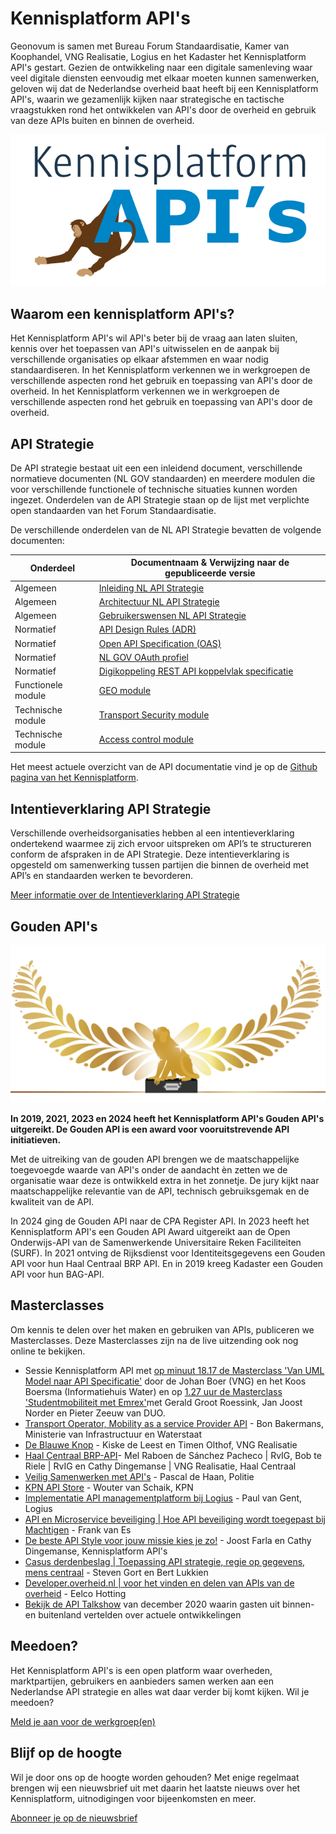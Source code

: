 # Kennisplatform API's

Geonovum is samen met Bureau Forum Standaardisatie, Kamer van Koophandel, VNG Realisatie, Logius en het Kadaster het Kennisplatform API's gestart. Gezien de ontwikkeling naar een digitale samenleving waar veel digitale diensten eenvoudig met elkaar moeten kunnen samenwerken, geloven wij dat de Nederlandse overheid baat heeft bij een Kennisplatform API's, waarin we gezamenlijk kijken naar strategische en tactische vraagstukken rond het ontwikkelen van API's door de overheid en gebruik van deze APIs buiten en binnen de overheid.

![Logo van Kennisplatform API's](kpa_logo.png)

## Waarom een kennisplatform API's?

Het Kennisplatform API's wil API's beter bij de vraag aan laten sluiten, kennis over het toepassen van API's uitwisselen en de aanpak bij verschillende organisaties op elkaar afstemmen en waar nodig standaardiseren. In het Kennisplatform verkennen we in werkgroepen de verschillende aspecten rond het gebruik en toepassing van API's door de overheid. In het Kennisplatform verkennen we in werkgroepen de verschillende aspecten rond het gebruik en toepassing van API's door de overheid.

## API Strategie

De API strategie bestaat uit een een inleidend document, verschillende normatieve documenten (NL GOV standaarden) en meerdere modulen die voor verschillende functionele of technische situaties kunnen worden ingezet. Onderdelen van de API Strategie staan op de lijst met verplichte open standaarden van het Forum Standaardisatie.

De verschillende onderdelen van de NL API Strategie bevatten de volgende documenten:

| Onderdeel | Documentnaam & Verwijzing naar de gepubliceerde versie |
|----------|----------|
| Algemeen | [Inleiding NL API Strategie](https://geonovum.github.io/KP-APIs/API-strategie-algemeen/Inleiding/) |
| Algemeen | 	[Architectuur NL API Strategie](https://geonovum.github.io/KP-APIs/API-strategie-algemeen/Architectuur/) |
| Algemeen | [Gebruikerswensen NL API Strategie](https://geonovum.github.io/KP-APIs/API-strategie-algemeen/Gebruikerswensen/) |
| Normatief | [API Design Rules (ADR)](https://publicatie.centrumvoorstandaarden.nl/api/adr/) |
| Normatief | [Open API Specification (OAS)](https://forumstandaardisatie.nl/open-standaarden/openapi-specification) |
| Normatief | [NL GOV OAuth profiel](https://publicatie.centrumvoorstandaarden.nl/api/oauth/) |
| Normatief | [Digikoppeling REST API koppelvlak specificatie](https://publicatie.centrumvoorstandaarden.nl/dk/restapi/) |
| Functionele module | [GEO module](https://docs.geostandaarden.nl/api/API-Strategie-mod-geo/) |
| Technische module | [Transport Security module](https://geonovum.github.io/KP-APIs/API-strategie-modules/transport-security/) |
| Technische module | [Access control module](https://geonovum.github.io/KP-APIs/API-strategie-modules/access-control/) |

Het meest actuele overzicht van de API documentatie vind je op de [Github pagina van het Kennisplatform](https://github.com/geonovum/kp-apis#readme).

## Intentieverklaring API Strategie

Verschillende overheidsorganisaties hebben al een intentieverklaring ondertekend waarmee zij zich ervoor uitspreken om API’s te structureren conform de afspraken in de API Strategie. Deze intentieverklaring is opgesteld om samenwerking tussen partijen die binnen de overheid met API’s en standaarden werken te bevorderen.

[Meer informatie over de Intentieverklaring API Strategie](intentieverklaring)

## Gouden API's

![Logo van de Gouden API's](gouden_api.png)

**In 2019, 2021, 2023 en 2024 heeft het Kennisplatform API's Gouden API's uitgereikt. De Gouden API is een award voor vooruitstrevende API initiatieven.**

Met de uitreiking van de gouden API brengen we de maatschappelijke toegevoegde waarde van API's onder de aandacht èn zetten we de organisatie waar deze is ontwikkeld extra in het zonnetje. De jury kijkt naar maatschappelijke relevantie van de API, technisch gebruiksgemak en de kwaliteit van de API.

In 2024 ging de Gouden API naar de CPA Register API. In 2023 heeft het Kennisplatform API's een Gouden API Award uitgereikt aan de Open Onderwijs-API van de Samenwerkende Universitaire Reken Faciliteiten (SURF). In 2021 ontving de Rijksdienst voor Identiteitsgegevens een Gouden API voor hun Haal Centraal BRP API. En in 2019 kreeg Kadaster een Gouden API voor hun BAG-API.

## Masterclasses

Om kennis te delen over het maken en gebruiken van APIs, publiceren we Masterclasses. Deze Masterclasses zijn na de live uitzending ook nog online te bekijken.

- Sessie Kennisplatform API met [op minuut 18.17 de Masterclass 'Van UML Model naar API Specificatie'](https://youtu.be/B98638Aa27Q) door de Johan Boer (VNG) en het Koos Boersma (Informatiehuis Water) en op [1.27 uur de Masterclass 'Studentmobiliteit met Emrex'](https://youtu.be/B98638Aa27Q)met Gerald Groot Roessink, Jan Joost Norder en Pieter Zeeuw van DUO.
- [Transport Operator, Mobility as a service Provider API](https://youtu.be/wWf8w6NfDRI) - Bon Bakermans, Ministerie van Infrastructuur en Waterstaat
- [De Blauwe Knop](https://youtu.be/uqXbB6Igz2w) - Kiske de Leest en Timen Olthof, VNG Realisatie
- [Haal Centraal BRP-API](https://youtu.be/mv4afTdxyH0)- Mel Raboen de Sánchez Pacheco | RvIG, Bob te Riele | RvIG en Cathy Dingemanse | VNG Realisatie, Haal Centraal
- [Veilig Samenwerken met API's](https://www.youtube.com/watch?v=ZUuEsquzMPw) - Pascal de Haan, Politie
- [KPN API Store](https://vimeo.com/fixvision/review/485974071/90e4ba80ed?sort=lastUserActionEventDate&amp;direction=desc) - Wouter van Schaik, KPN
- [Implementatie API managementplatform bij Logius](https://vimeo.com/fixvision/review/484431070/e38eddced0?sort=lastUserActionEventDate&amp;direction=desc) - Paul van Gent, Logius
- [API en Microservice beveiliging | Hoe API beveiliging wordt toegepast bij Machtigen](https://vimeo.com/fixvision/review/484360046/b0852767c4?sort=lastUserActionEventDate&amp;direction=desc) - Frank van Es
- [De beste API Style voor jouw missie kies je zo!](https://vimeo.com/fixvision/review/484047083/2468ea9c81?sort=lastUserActionEventDate&amp;direction=desc) - Joost Farla en Cathy Dingemanse, Kennisplatform API's
- [Casus derdenbeslag | Toepassing API strategie, regie op gegevens, mens centraal](https://vimeo.com/fixvision/review/484068253/4d70aaf0c3?sort=lastUserActionEventDate&amp;direction=desc) - Steven Gort en Bert Lukkien
- [Developer.overheid.nl | voor het vinden en delen van APIs van de overheid](https://vimeo.com/fixvision/review/486399728/1d0fe094b7?sort=lastUserActionEventDate&amp;direction=desc) - Eelco Hotting
- [Bekijk de API Talkshow](https://www.youtube.com/watch?v=cbV_Kn4At-8) van december 2020 waarin gasten uit binnen- en buitenland vertelden over actuele ontwikkelingen

## Meedoen?

Het Kennisplatform API's is een open platform waar overheden, marktpartijen, gebruikers en aanbieders samen werken aan een Nederlandse API strategie en alles wat daar verder bij komt kijken. Wil je meedoen?

[Meld je aan voor de werkgroep(en)](https://www.formdesk.com/geonovum/KennisplatformAPI)

## Blijf op de hoogte

Wil je door ons op de hoogte worden gehouden? Met enige regelmaat brengen wij een nieuwsbrief uit met daarin het laatste nieuws over het Kennisplatform, uitnodigingen voor bijeenkomsten en meer.

[Abonneer je op de nieuwsbrief](https://laposta.nl/f/sszgbp9vquln)